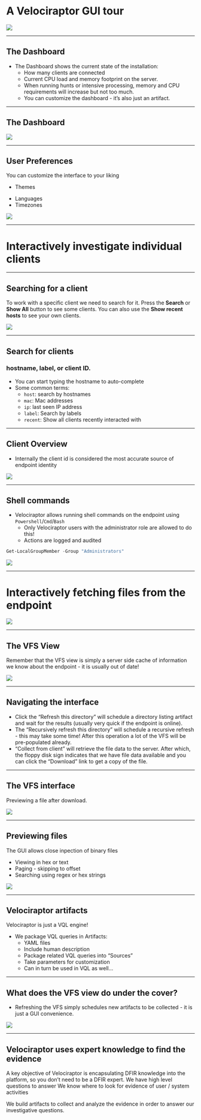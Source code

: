 <!-- .slide: class="title" -->
# A Velociraptor GUI tour

<img src="/modules/gui_tour/tour-bus.png" class="title-inset">

---

<!-- .slide: class="content" -->

## The Dashboard

* The Dashboard shows the current state of the installation:
    * How many clients are connected
    * Current CPU load and memory footprint on the server.
    * When running hunts or intensive processing, memory and CPU requirements will increase but not too much.
    * You can customize the dashboard - it’s also just an artifact.

---

<!-- .slide: class="full_screen_diagram" -->

## The Dashboard

![](/modules/gui_tour/dashboard.png)

---

<!-- .slide: class="content" -->
## User Preferences

You can customize the interface to your liking


<div class="container small-font">
<div class="col">

* Themes

</div>
<div class="col">

* Languages
* Timezones

</div>
</div>

<img src="/modules/gui_tour/user_preferences.png" style="bottom: inherit" class="" />

---

<!-- .slide: class="title" -->

# Interactively investigate individual clients

---


<!-- .slide: class="content small-font" -->
## Searching for a client

To work with a specific client we need to search for it.  Press the
**Search** or **Show All** button to see some clients. You can also
use the **Show recent hosts** to see your own clients.

![](/modules/gui_tour/search_clients.png)

---

<!-- .slide: class="content" -->
## Search for clients

### hostname, label, or client ID.

* You can start typing the hostname to auto-complete
* Some common terms:
   * `host`: search by hostnames
   * `mac`: Mac addresses
   * `ip`: last seen IP address
   * `label`: Search by labels
   * `recent`: Show all clients recently interacted with

---


<!-- .slide: class="content small-font" -->
## Client Overview

* Internally the client id is considered the most accurate source of
endpoint identity

![](/modules/gui_tour/client_overview.png)

---

<!-- .slide: class="content small-font" -->
## Shell commands

* Velociraptor allows running shell commands on the endpoint using
  `Powershell`/`Cmd`/`Bash`
    * Only Velociraptor users with the administrator role are allowed to
  do this!
    * Actions are logged and audited

```powershell
Get-LocalGroupMember -Group "Administrators"
```

![](/modules/gui_tour/shell_commands.png)

---

<!-- .slide: class="title" -->
# Interactively fetching files from the endpoint

<img src="/modules/gui_tour/fetch.png" class="title-inset">

---

<!-- .slide: class="content small-font" -->
## The VFS View

Remember that the VFS view is simply a server side cache of
information we know about the endpoint - it is usually out of date!

![](/modules/gui_tour/vfs_view.png)

---


<!-- .slide: class="content small-font" -->
## Navigating the interface

* Click the “Refresh this directory” will schedule a directory listing
  artifact and wait for the results (usually very quick if the
  endpoint is online).
* The “Recursively refresh this directory” will schedule a recursive
  refresh - this may take some time! After this operation a lot of the
  VFS will be pre-populated already.
* “Collect from client” will retrieve the file data to the
  server. After which, the floppy disk sign indicates that we have
  file data available and you can click the “Download” link to get a
  copy of the file.


---

<!-- .slide: class="content small-font" -->
## The VFS interface

Previewing a file after download.

![](/modules/gui_tour/vfs_view_2.png)

---

<!-- .slide: class="content small-font" -->

## Previewing files

The GUI allows close inpection of binary files
* Viewing in hex or text
* Paging - skipping to offset
* Searching using regex or hex strings

<img src="/modules/gui_tour/vfs_view_3.png" class="title-inset">

---

<!-- .slide: class="content" -->
## Velociraptor artifacts

Velociraptor is just a VQL engine!

* We package VQL queries in Artifacts:
    * YAML files
    * Include human description
    * Package related VQL queries into “Sources”
    * Take parameters for customization
    * Can in turn be used in VQL as well...

---

<!-- .slide: class="content" -->

## What does the VFS view do under the cover?

* Refreshing the VFS simply schedules new artifacts to be collected - it is just a GUI convenience.

![](/modules/artifacts_introduction/vfs_collections.png)

---
<!-- .slide: class="content" -->
## Velociraptor uses expert knowledge to find the evidence

A key objective of Velociraptor is encapsulating DFIR knowledge into
the platform, so you don’t need to be a DFIR expert.  We have high
level questions to answer We know where to look for evidence of user /
system activities

We build artifacts to collect and analyze the evidence in order to answer our investigative questions.
